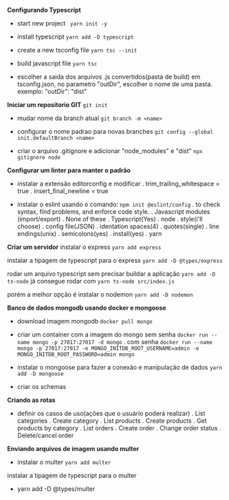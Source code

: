 **Configurando Typescript**
- start new project
` yarn init -y`

- install typescript
`yarn add -D typescript`

- create a new tsconfig file
`yarn tsc --init`

- build javascript file
`yarn tsc`

- escolher a saida dos arquivos .js convertidos(pasta de build)
em tsconfig.json, no parametro "outDir", escolher o nome de uma pasta.
exemplo: "outDir": "dist"

**Iniciar um repositorio GIT**
`git init`

- mudar nome da branch atual
`git branch -m <name>`

- configurar o nome padrao para novas branches
`git config --global init.defaultBranch <name>`

- criar o arquivo .gitignore e adicionar "node_modules" e "dist"
`npx gitignore node`

**Configurar um linter para manter o padrão**
- instalar a extensão editorconfig e modificar
  . trim_trailing_whitespace = true
  . insert_final_newline = true

- instalar o eslint usando o comando:
`npm init @eslint/config`
  . to check syntax, find problems, and enforce code style.
  . Javascript modules (import/export)
  . None of these
  . Typescript(Yes)
  . node
  . style(i'll choose)
  . config file(JSON)
  . identation spaces(4)
  . quotes(single)
  . line endings(unix)
  . semicolons(yes)
  . install(yes)
  . yarn

**Criar um servidor**
instalar o express
`yarn add express`

instalar a tipagem de typescript para o express
`yarn add -D @types/express`

rodar um arquivo typescript sem precisar buildar a aplicação
`yarn add -D ts-node` já consegue rodar com `yarn ts-node src/index.js`

porém a melhor opção é instalar o nodemon
`yarn add -D nodemon`


**Banco de dados mongodb usando docker e mongoose**
- download imagem mongodb
`docker pull mongo`

- criar um container com a imagem do mongo sem senha
`docker run --name mongo -p 27017:27017 -d mongo`
. com senha
`docker run --name mongo -p 27017:27017 -e MONGO_INITDB_ROOT_USERNAME=admin -e MONGO_INITDB_ROOT_PASSWORD=admin mongo`

- instalar o mongoose para fazer a conexão e manipulação de dados
`yarn add -D mongoose`

- criar os schemas

**Criando as rotas**
- definir os casos de uso(ações que o usuário poderá realizar)
  . List categories
  . Create category
  . List products
  . Create products
  . Get products by category
  . List orders
  . Create order
  . Change order status
  . Delete/cancel order

**Enviando arquivos de imagem usando multer**
- instalar o multer
  `yarn add multer`

instalar a tipagem de typescript para o multer
- yarn add -D @types/multer

